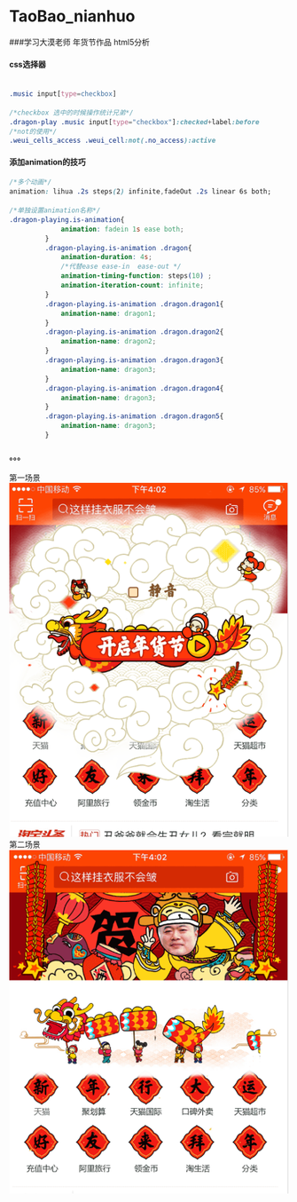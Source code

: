 # TaoBao_nianhuo
###学习大漠老师 年货节作品 html5分析
#### css选择器<br>
```css

.music input[type=checkbox]

/*checkbox 选中的时候操作统计兄弟*/
.dragon-play .music input[type="checkbox"]:checked+label:before
/*not的使用*/
.weui_cells_access .weui_cell:not(.no_access):active

```
#### 添加animation的技巧<br>
```css
/*多个动画*/
animation: lihua .2s steps(2) infinite,fadeOut .2s linear 6s both;

/*单独设置animation名称*/
.dragon-playing.is-animation{
             animation: fadein 1s ease both;
         }
         .dragon-playing.is-animation .dragon{
             animation-duration: 4s;
             /*代替ease ease-in  ease-out */
             animation-timing-function: steps(10) ;
             animation-iteration-count: infinite;
         }
         .dragon-playing.is-animation .dragon.dragon1{
             animation-name: dragon1;
         }
         .dragon-playing.is-animation .dragon.dragon2{
             animation-name: dragon2;
         }
         .dragon-playing.is-animation .dragon.dragon3{
             animation-name: dragon3;
         }
         .dragon-playing.is-animation .dragon.dragon4{
             animation-name: dragon3;
         }
         .dragon-playing.is-animation .dragon.dragon5{
             animation-name: dragon3;
         }
```
#### 。。。<br>
第一场景<br>
![image](https://github.com/MengZhaoFly/TaoBao_nianhuo/blob/master/res1.png)<br>
第二场景<br>
![image](https://github.com/MengZhaoFly/TaoBao_nianhuo/blob/master/res2.png)
